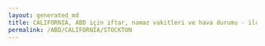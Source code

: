 ```yaml
---
layout: generated_md
title: CALIFORNIA, ABD için iftar, namaz vakitleri ve hava durumu - ilçe/eyalet seç
permalink: /ABD/CALIFORNIA/STOCKTON
---
```


<script type="text/javascript">
  var country = ABD;
  var city = CALIFORNIA;
  var state = STOCKTON;
  var lat = 72;
  var lon = 21;
</script>
